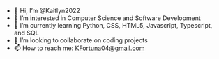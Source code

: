 - 👋 Hi, I’m @Kaitlyn2022
- 👀 I’m interested in Computer Science and Software Development
- 🌱 I’m currently learning Python, CSS, HTML5, Javascript, Typescript, and SQL
- 💞️ I’m looking to collaborate on coding projects
- 📫 How to reach me: KFortuna04@gmail.com

<!---
Kaitlyn2022/Kaitlyn2022 is a ✨ special ✨ repository because its `README.md` (this file) appears on your GitHub profile.
You can click the Preview link to take a look at your changes.
--->
